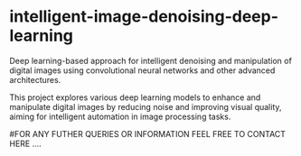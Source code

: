 # intelligent-image-denoising-deep-learning
Deep learning-based approach for intelligent denoising and manipulation of digital images using convolutional neural networks and other advanced architectures.


This project explores various deep learning models to enhance and manipulate digital images by reducing noise and improving visual quality, aiming for intelligent automation in image processing tasks.

#FOR ANY FUTHER QUERIES OR INFORMATION FEEL FREE TO CONTACT HERE .... 
